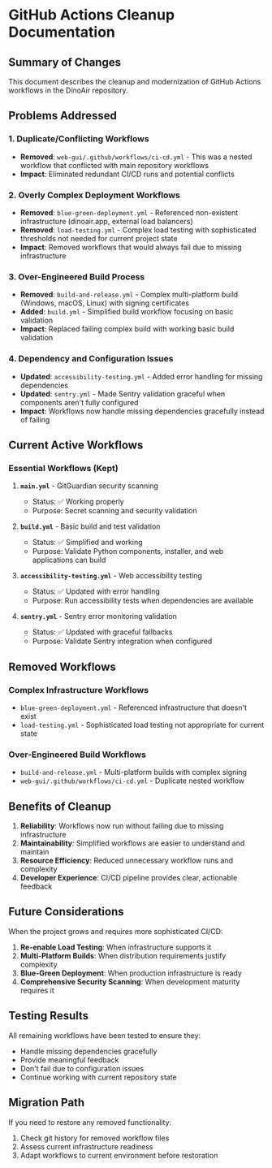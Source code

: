 # GitHub Actions Cleanup Documentation

## Summary of Changes

This document describes the cleanup and modernization of GitHub Actions workflows in the DinoAir repository.

## Problems Addressed

### 1. Duplicate/Conflicting Workflows
- **Removed**: `web-gui/.github/workflows/ci-cd.yml` - This was a nested workflow that conflicted with main repository workflows
- **Impact**: Eliminated redundant CI/CD runs and potential conflicts

### 2. Overly Complex Deployment Workflows
- **Removed**: `blue-green-deployment.yml` - Referenced non-existent infrastructure (dinoair.app, external load balancers)
- **Removed**: `load-testing.yml` - Complex load testing with sophisticated thresholds not needed for current project state
- **Impact**: Removed workflows that would always fail due to missing infrastructure

### 3. Over-Engineered Build Process
- **Removed**: `build-and-release.yml` - Complex multi-platform build (Windows, macOS, Linux) with signing certificates
- **Added**: `build.yml` - Simplified build workflow focusing on basic validation
- **Impact**: Replaced failing complex build with working basic build validation

### 4. Dependency and Configuration Issues
- **Updated**: `accessibility-testing.yml` - Added error handling for missing dependencies
- **Updated**: `sentry.yml` - Made Sentry validation graceful when components aren't fully configured
- **Impact**: Workflows now handle missing dependencies gracefully instead of failing

## Current Active Workflows

### Essential Workflows (Kept)
1. **`main.yml`** - GitGuardian security scanning
   - Status: ✅ Working properly
   - Purpose: Secret scanning and security validation

2. **`build.yml`** - Basic build and test validation
   - Status: ✅ Simplified and working
   - Purpose: Validate Python components, installer, and web applications can build

3. **`accessibility-testing.yml`** - Web accessibility testing
   - Status: ✅ Updated with error handling
   - Purpose: Run accessibility tests when dependencies are available

4. **`sentry.yml`** - Sentry error monitoring validation
   - Status: ✅ Updated with graceful fallbacks
   - Purpose: Validate Sentry integration when configured

## Removed Workflows

### Complex Infrastructure Workflows
- `blue-green-deployment.yml` - Referenced infrastructure that doesn't exist
- `load-testing.yml` - Sophisticated load testing not appropriate for current state

### Over-Engineered Build Workflows
- `build-and-release.yml` - Multi-platform builds with complex signing
- `web-gui/.github/workflows/ci-cd.yml` - Duplicate nested workflow

## Benefits of Cleanup

1. **Reliability**: Workflows now run without failing due to missing infrastructure
2. **Maintainability**: Simplified workflows are easier to understand and maintain
3. **Resource Efficiency**: Reduced unnecessary workflow runs and complexity
4. **Developer Experience**: CI/CD pipeline provides clear, actionable feedback

## Future Considerations

When the project grows and requires more sophisticated CI/CD:

1. **Re-enable Load Testing**: When infrastructure supports it
2. **Multi-Platform Builds**: When distribution requirements justify complexity
3. **Blue-Green Deployment**: When production infrastructure is ready
4. **Comprehensive Security Scanning**: When development maturity requires it

## Testing Results

All remaining workflows have been tested to ensure they:
- Handle missing dependencies gracefully
- Provide meaningful feedback
- Don't fail due to configuration issues
- Continue working with current repository state

## Migration Path

If you need to restore any removed functionality:
1. Check git history for removed workflow files
2. Assess current infrastructure readiness
3. Adapt workflows to current environment before restoration